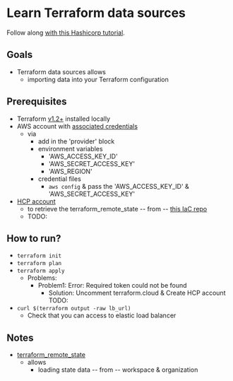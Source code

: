 # Learn Terraform data sources
Follow along [with this Hashicorp tutorial](https://developer.hashicorp.com/terraform/tutorials/configuration-language/data-sources).

## Goals
* Terraform data sources allows
  * importing data into your Terraform configuration

## Prerequisites
* Terraform [v1.2+](https://developer.hashicorp.com/terraform/tutorials/aws-get-started/install-cli) installed locally
* AWS account with [associated credentials](https://registry.terraform.io/providers/hashicorp/aws/latest/docs#authentication-and-configuration)
  * via
    * add in the 'provider' block
    * environment variables
      * 'AWS_ACCESS_KEY_ID'
      * 'AWS_SECRET_ACCESS_KEY'
      * 'AWS_REGION'
    * credential files
      * `aws config` & pass the 'AWS_ACCESS_KEY_ID' & 'AWS_SECRET_ACCESS_KEY'
* [HCP account](https://app.terraform.io/session)
  * to retrieve the terraform_remote_state -- from -- [this IaC repo](https://github.com/dancer1325/terraform-tutorial-data-sources-vpc)
  * TODO:

## How to run?
* `terraform init`
* `terraform plan`
* `terraform apply`
  * Problems:
    * Problem1: Error: Required token could not be found
      * Solution: Uncomment terraform.cloud & Create HCP account TODO:
* `curl $(terraform output -raw lb_url)`
  * Check that you can access to elastic load balancer

## Notes
* [terraform_remote_state](https://developer.hashicorp.com/terraform/language/state/remote-state-data)
  * allows
    * loading state data -- from -- workspace & organization